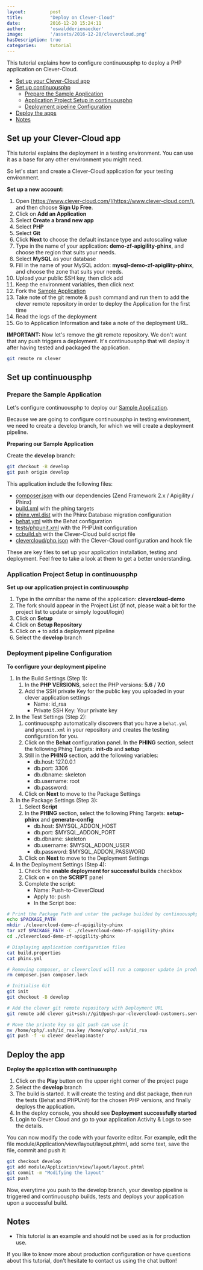 ```yaml
---
layout:         post
title:          "Deploy on Clever-Cloud"
date:           2016-12-20 15:24:11
author:         'oswaldderiemaecker'
image:          '/assets/2016-12-20/clevercloud.png'
hasDescription: true
categories:     tutorial
---
```

This tutorial explains how to configure continuousphp to deploy a PHP application on Clever-Cloud.

<!--more-->

- [Set up your Clever-Cloud app](#set-up-your-clevercloud-app)
- [Set up continuousphp](#set-up-continuousphp)
  - [Prepare the Sample Application](#prepare-the-sample-application)
  - [Application Project Setup in continuousphp](#application-project-setup-in-continuousphp)
  - [Deployment pipeline Configuration](#deployment-pipeline-configuration)
- [Deploy the apps](#deploy-the-apps)
- [Notes](#notes)

## Set up your Clever-Cloud app

This tutorial explains the deployment in a testing environment. You can use it as a base for any other environment you might need.

So let's start and create a Clever-Cloud application for your testing environment.

**Set up a new account:**

1. Open [https://www.clever-cloud.com/](https://www.clever-cloud.com/), and then choose **Sign Up Free**.
2. Click on **Add an Application**
3. Select **Create a brand new app**
4. Select **PHP**
5. Select **Git**
6. Click **Next** to choose the default instance type and autoscaling value
7. Type in the name of your application: **demo-zf-apigility-phinx**, and choose the region that suits your needs.
8. Select **MySQL** as your database
9. Fill in the name of your MySQL addon: **mysql-demo-zf-apigility-phinx**, and choose the zone that suits your needs.
10. Upload your public SSH key, then click add
11. Keep the environment variables, then click next
12. Fork the [Sample Application](https://github.com/oswaldderiemaecker/clevercloud-demo-zf-apigility-phinx) 
13. Take note of the git remote & push command and run them to add the clever remote repository in order to deploy the Application for the first time
14. Read the logs of the deployment
15. Go to Application Information and take a note of the deployment URL.

**IMPORTANT:** Now let's remove the git remote repository. We don't want that any push triggers a deployment. It's continuousphp that will deploy it after having tested and packaged the application.

```bash
git remote rm clever
```

## Set up continuousphp

### Prepare the Sample Application

Let's configure continuousphp to deploy our [Sample Application](https://github.com/oswaldderiemaecker/clevercloud-demo-zf-apigility-phinx).

Because we are going to configure continuousphp in testing environment, we need to create a develop branch, for which we will create a deployment pipeline.

**Preparing our Sample Application**

Create the **develop** branch:

```bash
git checkout -B develop
git push origin develop
```

This application include the following files:

* [composer.json](https://github.com/continuousdemo/clevercloud-demo-zf-apigility-phinx/blob/master/composer.json) with our dependencies (Zend Framework 2.x / Apigility / Phinx)
* [build.xml](https://github.com/continuousdemo/clevercloud-demo-zf-apigility-phinx/blob/master/build.xml) with the phing targets
* [phinx.yml.dist](https://github.com/continuousdemo/clevercloud-demo-zf-apigility-phinx/blob/master/phinx.yml.dist) with the Phinx Database migration configuration
* [behat.yml](https://github.com/continuousdemo/clevercloud-demo-zf-apigility-phinx/blob/master/behat.yml) with the Behat configuration
* [tests/phpunit.xml](https://github.com/continuousdemo/clevercloud-demo-zf-apigility-phinx/blob/master/tests/phpunit.xml) with the PHPUnit configuration
* [ccbuild.sh](https://github.com/continuousdemo/clevercloud-demo-zf-apigility-phinx/blob/master/ccbuild.sh) with the Clever-Cloud build script file
* [clevercloud/php.json](https://github.com/continuousdemo/clevercloud-demo-zf-apigility-phinx/blob/master/clevercloud/php.json) with the Clever-Cloud configuration and hook file

These are key files to set up your application installation, testing and deployment. Feel free to take a look at them to get a better understanding.

### Application Project Setup in continuousphp

**Set up our application project in continuousphp**

1. Type in the omnibar the name of the application: **clevercloud-demo**
2. The fork should appear in the Project List (if not, please wait a bit for the project list to update or simply logout/login)
3. Click on **Setup**
4. Click on **Setup Repository**
5. Click on **+** to add a deployment pipeline
6. Select the **develop** branch

### Deployment pipeline Configuration

**To configure your deployment pipeline**
 
1. In the Build Settings (Step 1):
   1. In the **PHP VERSIONS**, select the PHP versions: **5.6** / **7.0**
   2. Add the SSH private Key for the public key you uploaded in your clever application settings
      * Name: id_rsa
      * Private SSH Key: Your private key
2. In the Test Settings (Step 2):
   1. continuousphp automatically discovers that you have a `behat.yml` and `phpunit.xml` in your repository and creates the testing configuration for you.
   2. Click on the **Behat** configuration panel. In the **PHING** section, select the following Phing Targets: **init-db** and **setup**
   3. Still in the **PHING** section, add the following variables: 
      * db.host: 127.0.0.1
      * db.port: 3306
      * db.dbname: skeleton
      * db.username: root
      * db.password:
   4. Click on **Next** to move to the Package Settings
3. In the Package Settings (Step 3):
   1. Select **Script**
   2. In the **PHING** section, select the following Phing Targets: **setup-phinx** and **generate-config**
      * db.host: $MYSQL_ADDON_HOST
      * db.port: $MYSQL_ADDON_PORT
      * db.dbname: skeleton
      * db.username: $MYSQL_ADDON_USER
      * db.password: $MYSQL_ADDON_PASSWORD
   2. Click on **Next** to move to the Deployment Settings
4. In the Deployment Settings (Step 4):
   1. Check the **enable deployment for successful builds** checkbox 
   2. Click on **+** on the **SCRIPT** panel
   3. Complete the script:
      * Name: Push-to-CleverCloud
      * Apply to: push
      * In the Script box:

```bash
# Print the Package Path and untar the package builded by continuousphp
echo $PACKAGE_PATH 
mkdir ./clevercloud-demo-zf-apigility-phinx 
tar xzf $PACKAGE_PATH -C ./clevercloud-demo-zf-apigility-phinx
cd ./clevercloud-demo-zf-apigility-phinx

# Displaying application configuration files
cat build.properties
cat phinx.yml

# Removing composer, or clevercloud will run a composer update in production
rm composer.json composer.lock

# Initialise Git
git init
git checkout -B develop

# Add the clever git remote repository with Deployment URL
git remote add clever git+ssh://git@push-par-clevercloud-customers.services.clever-cloud.com/app_3b225c71-9417-4cee-b718-0d8e84f84f1b.git 

# Move the private key so git push can use it
mv /home/cphp/.ssh/id_rsa.key /home/cphp/.ssh/id_rsa
git push -f -u clever develop:master
```

## Deploy the app

**Deploy the application with continuousphp**

1. Click on the **Play** button on the upper right corner of the project page
2. Select the **develop** branch
3. The build is started. It will create the testing and dist package, then run the tests (Behat and PHPUnit) for the chosen PHP versions, and finally deploys the application.
4. In the deploy console, you should see **Deployment successfully started**
5. Login to Clever Cloud and go to your application Activity & Logs to see the details.

You can now modify the code with your favorite editor. For example, edit the file module/Application/view/layout/layout.phtml, add some text, save the file, commit and push it:

```bash
git checkout develop
git add module/Application/view/layout/layout.phtml
git commit -m "Modifying the layout"
git push
```

Now, everytime you push to the develop branch, your develop pipeline is triggered and continuousphp builds, tests and deploys your application upon a successful build.

## Notes

* This tutorial is an example and should not be used as is for production use. 

If you like to know more about production configuration or have questions about this tutorial, don't hesitate to contact us using the chat button!
